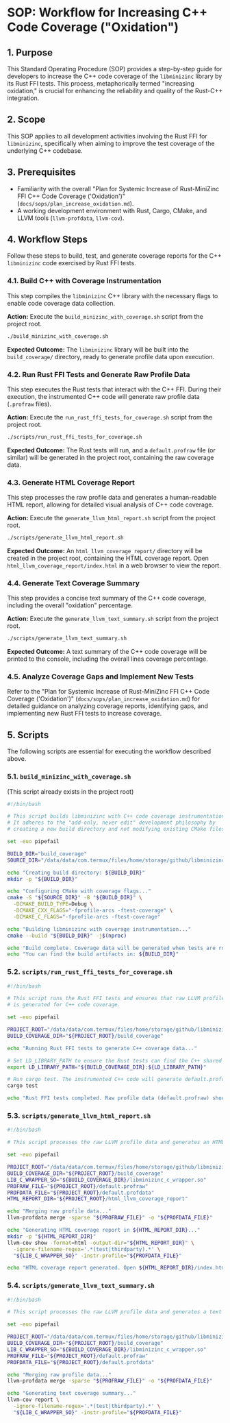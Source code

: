 # SOP: Workflow for Increasing C++ Code Coverage ("Oxidation")

## 1. Purpose
This Standard Operating Procedure (SOP) provides a step-by-step guide for developers to increase the C++ code coverage of the `libminizinc` library by its Rust FFI tests. This process, metaphorically termed "increasing oxidation," is crucial for enhancing the reliability and quality of the Rust-C++ integration.

## 2. Scope
This SOP applies to all development activities involving the Rust FFI for `libminizinc`, specifically when aiming to improve the test coverage of the underlying C++ codebase.

## 3. Prerequisites
*   Familiarity with the overall "Plan for Systemic Increase of Rust-MiniZinc FFI C++ Code Coverage ('Oxidation')" (`docs/sops/plan_increase_oxidation.md`).
*   A working development environment with Rust, Cargo, CMake, and LLVM tools (`llvm-profdata`, `llvm-cov`). 

## 4. Workflow Steps

Follow these steps to build, test, and generate coverage reports for the C++ `libminizinc` code exercised by Rust FFI tests.

### 4.1. Build C++ with Coverage Instrumentation

This step compiles the `libminizinc` C++ library with the necessary flags to enable code coverage data collection.

**Action:** Execute the `build_minizinc_with_coverage.sh` script from the project root.

```bash
./build_minizinc_with_coverage.sh
```

**Expected Outcome:** The `libminizinc` library will be built into the `build_coverage/` directory, ready to generate profile data upon execution.

### 4.2. Run Rust FFI Tests and Generate Raw Profile Data

This step executes the Rust tests that interact with the C++ FFI. During their execution, the instrumented C++ code will generate raw profile data (`.profraw` files).

**Action:** Execute the `run_rust_ffi_tests_for_coverage.sh` script from the project root.

```bash
./scripts/run_rust_ffi_tests_for_coverage.sh
```

**Expected Outcome:** The Rust tests will run, and a `default.profraw` file (or similar) will be generated in the project root, containing the raw coverage data.

### 4.3. Generate HTML Coverage Report

This step processes the raw profile data and generates a human-readable HTML report, allowing for detailed visual analysis of C++ code coverage.

**Action:** Execute the `generate_llvm_html_report.sh` script from the project root.

```bash
./scripts/generate_llvm_html_report.sh
```

**Expected Outcome:** An `html_llvm_coverage_report/` directory will be created in the project root, containing the HTML coverage report. Open `html_llvm_coverage_report/index.html` in a web browser to view the report.

### 4.4. Generate Text Coverage Summary

This step provides a concise text summary of the C++ code coverage, including the overall "oxidation" percentage.

**Action:** Execute the `generate_llvm_text_summary.sh` script from the project root.

```bash
./scripts/generate_llvm_text_summary.sh
```

**Expected Outcome:** A text summary of the C++ code coverage will be printed to the console, including the overall lines coverage percentage.

### 4.5. Analyze Coverage Gaps and Implement New Tests

Refer to the "Plan for Systemic Increase of Rust-MiniZinc FFI C++ Code Coverage ('Oxidation')" (`docs/sops/plan_increase_oxidation.md`) for detailed guidance on analyzing coverage reports, identifying gaps, and implementing new Rust FFI tests to increase coverage.

## 5. Scripts

The following scripts are essential for executing the workflow described above.

### 5.1. `build_minizinc_with_coverage.sh`

(This script already exists in the project root)

```bash
#!/bin/bash

# This script builds libminizinc with C++ code coverage instrumentation.
# It adheres to the "add-only, never edit" development philosophy by
# creating a new build directory and not modifying existing CMake files.

set -euo pipefail

BUILD_DIR="build_coverage"
SOURCE_DIR="/data/data/com.termux/files/home/storage/github/libminizinc"

echo "Creating build directory: ${BUILD_DIR}"
mkdir -p "${BUILD_DIR}"

echo "Configuring CMake with coverage flags..."
cmake -S "${SOURCE_DIR}" -B "${BUILD_DIR}" \
  -DCMAKE_BUILD_TYPE=Debug \
  -DCMAKE_CXX_FLAGS="-fprofile-arcs -ftest-coverage" \
  -DCMAKE_C_FLAGS="-fprofile-arcs -ftest-coverage"

echo "Building libminizinc with coverage instrumentation..."
cmake --build "${BUILD_DIR}" -j$(nproc)

echo "Build complete. Coverage data will be generated when tests are run."
echo "You can find the build artifacts in: ${BUILD_DIR}"
```

### 5.2. `scripts/run_rust_ffi_tests_for_coverage.sh`

```bash
#!/bin/bash

# This script runs the Rust FFI tests and ensures that raw LLVM profile data
# is generated for C++ code coverage.

set -euo pipefail

PROJECT_ROOT="/data/data/com.termux/files/home/storage/github/libminizinc"
BUILD_COVERAGE_DIR="${PROJECT_ROOT}/build_coverage"

echo "Running Rust FFI tests to generate C++ coverage data..."

# Set LD_LIBRARY_PATH to ensure the Rust tests can find the C++ shared library
export LD_LIBRARY_PATH="${BUILD_COVERAGE_DIR}:${LD_LIBRARY_PATH}"

# Run cargo test. The instrumented C++ code will generate default.profraw
cargo test

echo "Rust FFI tests completed. Raw profile data (default.profraw) should be generated."
```

### 5.3. `scripts/generate_llvm_html_report.sh`

```bash
#!/bin/bash

# This script processes the raw LLVM profile data and generates an HTML coverage report.

set -euo pipefail

PROJECT_ROOT="/data/data/com.termux/files/home/storage/github/libminizinc"
BUILD_COVERAGE_DIR="${PROJECT_ROOT}/build_coverage"
LIB_C_WRAPPER_SO="${BUILD_COVERAGE_DIR}/libminizinc_c_wrapper.so"
PROFRAW_FILE="${PROJECT_ROOT}/default.profraw"
PROFDATA_FILE="${PROJECT_ROOT}/default.profdata"
HTML_REPORT_DIR="${PROJECT_ROOT}/html_llvm_coverage_report"

echo "Merging raw profile data..."
llvm-profdata merge -sparse "${PROFRAW_FILE}" -o "${PROFDATA_FILE}"

echo "Generating HTML coverage report in ${HTML_REPORT_DIR}..."
mkdir -p "${HTML_REPORT_DIR}"
llvm-cov show -format=html -output-dir="${HTML_REPORT_DIR}" \
  -ignore-filename-regex='.*(test|thirdparty).*' \
  "${LIB_C_WRAPPER_SO}" -instr-profile="${PROFDATA_FILE}"

echo "HTML coverage report generated. Open ${HTML_REPORT_DIR}/index.html in your browser."
```

### 5.4. `scripts/generate_llvm_text_summary.sh`

```bash
#!/bin/bash

# This script processes the raw LLVM profile data and generates a text summary of the coverage.

set -euo pipefail

PROJECT_ROOT="/data/data/com.termux/files/home/storage/github/libminizinc"
BUILD_COVERAGE_DIR="${PROJECT_ROOT}/build_coverage"
LIB_C_WRAPPER_SO="${BUILD_COVERAGE_DIR}/libminizinc_c_wrapper.so"
PROFRAW_FILE="${PROJECT_ROOT}/default.profraw"
PROFDATA_FILE="${PROJECT_ROOT}/default.profdata"

echo "Merging raw profile data..."
llvm-profdata merge -sparse "${PROFRAW_FILE}" -o "${PROFDATA_FILE}"

echo "Generating text coverage summary..."
llvm-cov report \
  -ignore-filename-regex='.*(test|thirdparty).*' \
  "${LIB_C_WRAPPER_SO}" -instr-profile="${PROFDATA_FILE}"
```
